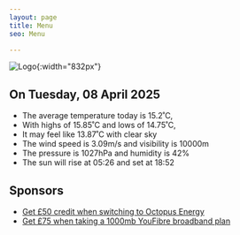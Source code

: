 ```yaml
---
layout: page
title: Menu
seo: Menu

---
```


![Logo](/images/logo.jpg){:width="832px"}

<!-- weather_marker starts -->
## On Tuesday, 08 April 2025

- The average temperature today is 15.2˚C,
- With highs of 15.85˚C and lows of 14.75˚C,
- It may feel like 13.87˚C with clear sky
- The wind speed is 3.09m/s and visibility is 10000m
- The pressure is 1027hPa and humidity is 42%
- The sun will rise at 05:26 and set at 18:52

<!-- weather_marker ends -->

## Sponsors

- [Get £50 credit when switching to Octopus Energy](https://bit.ly/3oD1nnS)
- [Get £75 when taking a 1000mb YouFibre broadband plan](https://aklam.io/91zWhU?)



